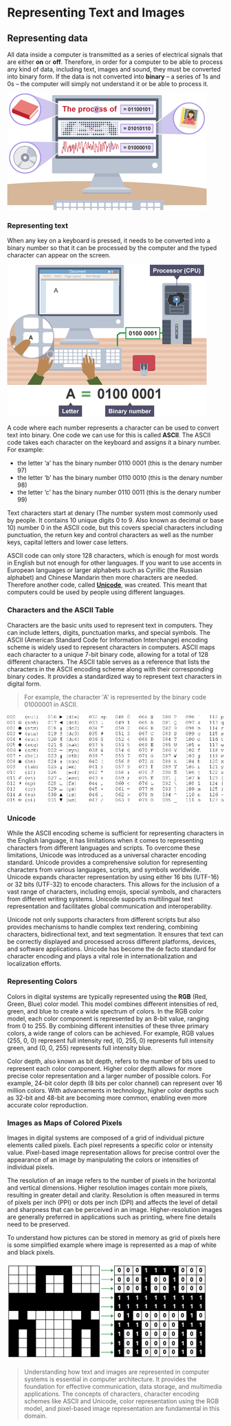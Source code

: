 # Representing Text and Images

## Representing data
All data inside a computer is transmitted as a series of electrical signals that are either **on** or **off**. Therefore, in order for a computer to be able to process any kind of data, including text, images and sound, they must be converted into binary form. If the data is not converted into **binary** – a series of 1s and 0s – the computer will simply not understand it or be able to process it.

![Alt text](assets/representing_data.png)

### Representing text
When any key on a keyboard is pressed, it needs to be converted into a binary number so that it can be processed by the computer and the typed character can appear on the screen.

![Alt text](assets/representing_text.png)

A code where each number represents a character can be used to convert text into binary. One code we can use for this is called **ASCII**. The ASCII code takes each character on the keyboard and assigns it a binary number. For example:

- the letter ‘a’ has the binary number 0110 0001 (this is the denary number 97)
- the letter ‘b’ has the binary number 0110 0010 (this is the denary number 98)
- the letter ‘c’ has the binary number 0110 0011 (this is the denary number 99)

Text characters start at denary (The number system most commonly used by people. It contains 10 unique digits 0 to 9. Also known as decimal or base 10) number 0 in the ASCII code, but this covers special characters including punctuation, the return key and control characters as well as the number keys, capital letters and lower case letters.

ASCII code can only store 128 characters, which is enough for most words in English but not enough for other languages. If you want to use accents in European languages or larger alphabets such as Cyrillic (the Russian alphabet) and Chinese Mandarin then more characters are needed. Therefore another code, called  <a href="unicode" style="text-decoration: underline;">**Unicode**</a>, was created. This meant that computers could be used by people using different languages.

### Characters and the ASCII Table
  Characters are the basic units used to represent text in computers. They can include letters, digits, punctuation marks, and special symbols. The ASCII (American Standard Code for Information Interchange) encoding scheme is widely used to represent characters in computers. ASCII maps each character to a unique 7-bit binary code, allowing for a total of 128 different characters. The ASCII table serves as a reference that lists the characters in the ASCII encoding scheme along with their corresponding binary codes. It provides a standardized way to represent text characters in digital form. 
  > For example, the character 'A' is represented by the binary code 01000001 in ASCII.

![Alt text](assets/ascii.png)

<a name="unicode"></a>
### Unicode
While the ASCII encoding scheme is sufficient for representing characters in the English language, it has limitations when it comes to representing characters from different languages and scripts. To overcome these limitations, Unicode was introduced as a universal character encoding standard. Unicode provides a comprehensive solution for representing characters from various languages, scripts, and symbols worldwide. Unicode expands character representation by using either 16 bits (UTF-16) or 32 bits (UTF-32) to encode characters. This allows for the inclusion of a vast range of characters, including emojis, special symbols, and characters from different writing systems. Unicode supports multilingual text representation and facilitates global communication and interoperability.

Unicode not only supports characters from different scripts but also provides mechanisms to handle complex text rendering, combining characters, bidirectional text, and text segmentation. It ensures that text can be correctly displayed and processed across different platforms, devices, and software applications. Unicode has become the de facto standard for character encoding and plays a vital role in internationalization and localization efforts.

### Representing Colors
Colors in digital systems are typically represented using the **RGB** (Red, Green, Blue) color model. This model combines different intensities of red, green, and blue to create a wide spectrum of colors. In the RGB color model, each color component is represented by an 8-bit value, ranging from 0 to 255. By combining different intensities of these three primary colors, a wide range of colors can be achieved. For example, RGB values (255, 0, 0) represent full intensity red, (0, 255, 0) represents full intensity green, and (0, 0, 255) represents full intensity blue.

Color depth, also known as bit depth, refers to the number of bits used to represent each color component. Higher color depth allows for more precise color representation and a larger number of possible colors. For example, 24-bit color depth (8 bits per color channel) can represent over 16 million colors. With advancements in technology, higher color depths such as 32-bit and 48-bit are becoming more common, enabling even more accurate color reproduction.

### Images as Maps of Colored Pixels
Images in digital systems are composed of a grid of individual picture elements called pixels. Each pixel represents a specific color or intensity value. Pixel-based image representation allows for precise control over the appearance of an image by manipulating the colors or intensities of individual pixels.

The resolution of an image refers to the number of pixels in the horizontal and vertical dimensions. Higher resolution images contain more pixels, resulting in greater detail and clarity. Resolution is often measured in terms of pixels per inch (PPI) or dots per inch (DPI) and affects the level of detail and sharpness that can be perceived in an image. Higher-resolution images are generally preferred in applications such as printing, where fine details need to be preserved.

To understand how pictures can be stored in memory as grid of pixels here is some simplified example where image is represented as a map of white and black pixels.

![Alt text](assets/representing_image.png)

> Understanding how text and images are represented in computer systems is essential in computer architecture. It provides the foundation for effective communication, data storage, and multimedia applications. The concepts of characters, character encoding schemes like ASCII and Unicode, color representation using the RGB model, and pixel-based image representation are fundamental in this domain.

